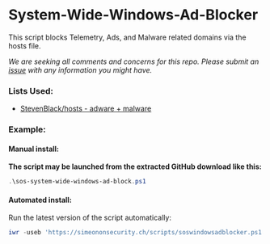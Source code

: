 # System-Wide-Windows-Ad-Blocker
This script blocks Telemetry, Ads, and Malware related domains via the hosts file.

*We are seeking all comments and concerns for this repo. Please submit an [issue](https://github.com/simeononsecurity/System-Wide-Windows-Ad-Blocker/issues) with any information you might have.*

### Lists Used:
- [StevenBlack/hosts - adware + malware](https://github.com/StevenBlack/hosts)

### Example:
#### Manual install:
**The script may be launched from the extracted GitHub download like this:**
```powershell
.\sos-system-wide-windows-ad-block.ps1
```
#### Automated install:
Run the latest version of the script automatically:
```powershell
iwr -useb 'https://simeononsecurity.ch/scripts/soswindowsadblocker.ps1' | iex
```

